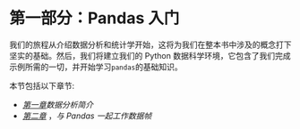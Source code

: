 

# 第一部分：Pandas 入门

我们的旅程从介绍数据分析和统计学开始，这将为我们在整本书中涉及的概念打下坚实的基础。然后，我们将建立我们的 Python 数据科学环境，它包含了我们完成示例所需的一切，并开始学习`pandas`的基础知识。

本节包括以下章节:

*   [*第一章*](B16834_01_Final_SK_ePub.xhtml#_idTextAnchor015)*数据分析简介*
*   [*第二章*](B16834_02_Final_SK_ePub.xhtml#_idTextAnchor035) ，*与 Pandas 一起工作数据帧*